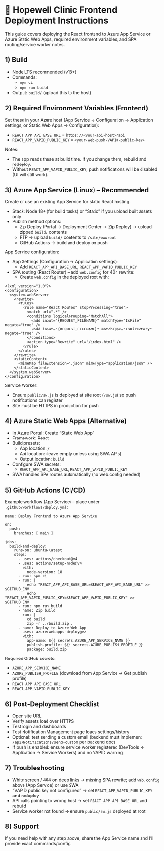 # 🚀 Hopewell Clinic Frontend Deployment Instructions

This guide covers deploying the React frontend to Azure App Service or Azure Static Web Apps, required environment variables, and SPA routing/service worker notes.

## 1) Build

- Node LTS recommended (v18+)
- Commands:
  - `npm ci`
  - `npm run build`
- Output: `build/` (upload this to the host)

## 2) Required Environment Variables (Frontend)

Set these in your Azure host (App Service → Configuration → Application settings, or Static Web Apps → Configuration):

- `REACT_APP_API_BASE_URL` = `https://<your-api-host>/api`
- `REACT_APP_VAPID_PUBLIC_KEY` = `<your-web-push-VAPID-public-key>`

Notes:
- The app reads these at build time. If you change them, rebuild and redeploy.
- Without `REACT_APP_VAPID_PUBLIC_KEY`, push notifications will be disabled (UI will still work).

## 3) Azure App Service (Linux) – Recommended

Create or use an existing App Service for static React hosting.

- Stack: Node 18+ (for build tasks) or “Static” if you upload built assets only
- Publish method options:
  - Zip Deploy (Portal → Deployment Center → Zip Deploy) → upload zipped `build/` contents
  - FTP → upload `build/` contents to `/site/wwwroot`
  - GitHub Actions → build and deploy on push

App Service configuration:
- App Settings (Configuration → Application settings):
  - Add `REACT_APP_API_BASE_URL`, `REACT_APP_VAPID_PUBLIC_KEY`
- SPA routing (React Router) – add `web.config` for 404 rewrite:
  - Create `web.config` in the deployed root with:

```
<?xml version="1.0"?>
<configuration>
  <system.webServer>
    <rewrite>
      <rules>
        <rule name="React Routes" stopProcessing="true">
          <match url=".*" />
          <conditions logicalGrouping="MatchAll">
            <add input="{REQUEST_FILENAME}" matchType="IsFile" negate="true" />
            <add input="{REQUEST_FILENAME}" matchType="IsDirectory" negate="true" />
          </conditions>
          <action type="Rewrite" url="/index.html" />
        </rule>
      </rules>
    </rewrite>
    <staticContent>
      <mimeMap fileExtension=".json" mimeType="application/json" />
    </staticContent>
  </system.webServer>
</configuration>
```

Service Worker:
- Ensure `public/sw.js` is deployed at site root (`/sw.js`) so push notifications can register
- Site must be HTTPS in production for push

## 4) Azure Static Web Apps (Alternative)

- In Azure Portal: Create “Static Web App”
- Framework: React
- Build presets:
  - App location: `/`
  - Api location: (leave empty unless using SWA APIs)
  - Output location: `build`
- Configure SWA secrets:
  - `REACT_APP_API_BASE_URL`, `REACT_APP_VAPID_PUBLIC_KEY`
- SWA handles SPA routes automatically (no web.config needed)

## 5) GitHub Actions (CI/CD)

Example workflow (App Service) – place under `.github/workflows/deploy.yml`:

```
name: Deploy Frontend to Azure App Service

on:
  push:
    branches: [ main ]

jobs:
  build-and-deploy:
    runs-on: ubuntu-latest
    steps:
      - uses: actions/checkout@v4
      - uses: actions/setup-node@v4
        with:
          node-version: 18
      - run: npm ci
      - run: |
          echo "REACT_APP_API_BASE_URL=$REACT_APP_API_BASE_URL" >> $GITHUB_ENV
          echo "REACT_APP_VAPID_PUBLIC_KEY=$REACT_APP_VAPID_PUBLIC_KEY" >> $GITHUB_ENV
      - run: npm run build
      - name: Zip build
        run: |
          cd build
          zip -r ../build.zip .
      - name: Deploy to Azure Web App
        uses: azure/webapps-deploy@v2
        with:
          app-name: ${{ secrets.AZURE_APP_SERVICE_NAME }}
          publish-profile: ${{ secrets.AZURE_PUBLISH_PROFILE }}
          package: build.zip
```

Required GitHub secrets:
- `AZURE_APP_SERVICE_NAME`
- `AZURE_PUBLISH_PROFILE` (download from App Service → Get publish profile)
- `REACT_APP_API_BASE_URL`
- `REACT_APP_VAPID_PUBLIC_KEY`

## 6) Post‑Deployment Checklist

- Open site URL
- Verify assets load over HTTPS
- Test login and dashboards
- Test Notification Management page loads settings/history
- Optional: test sending a custom email (backend must implement `/api/Notifications/send-custom` per backend doc)
- If push is enabled: ensure service worker registered (DevTools → Application → Service Workers) and no VAPID warning

## 7) Troubleshooting

- White screen / 404 on deep links → missing SPA rewrite; add `web.config` above (App Service) or use SWA
- “VAPID public key not configured” → set `REACT_APP_VAPID_PUBLIC_KEY` and redeploy
- API calls pointing to wrong host → set `REACT_APP_API_BASE_URL` and rebuild
- Service worker not found → ensure `public/sw.js` deployed at root

## 8) Support
If you need help with any step above, share the App Service name and I’ll provide exact commands/config.






